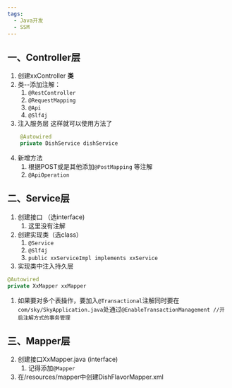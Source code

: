 ```yaml
---
tags:
  - Java开发
  - SSM
---
```

## 一、Controller层

1. 创建xxController **类**  
2. 类--添加注解：
	1. `@RestController`  
	2. `@RequestMapping`  
	3. `@Api`
	4. `@Slf4j`  
3.  注入服务层  这样就可以使用方法了
```java
	@Autowired
	private DishService dishService
```
4. 新增方法
	1. 根据POST或是其他添加`@PostMapping` 等注解  
	2. `@ApiOperation`  

## 二、Service层  

1. 创建接口 （选interface)  
	1. 这里没有注解  
2. 创建实现类（选class）
	1. `@Service`
	2. `@Slf4j`  
	3.  `public xxServiceImpl implements xxService`  
3. 实现类中注入持久层  
```java
@Autowired
private XxMapper xxMapper
```  
1. 如果要对多个表操作，要加入`@Transactional`注解同时要在`com/sky/SkyApplication.java`处通过`@EnableTransactionManagement //开启注解方式的事务管理`

## 三、Mapper层  
2. 创建接口XxMapper.java (interface)  
	1. 记得添加`@Mapper`
3. 在/resources/mapper中创建DishFlavorMapper.xml